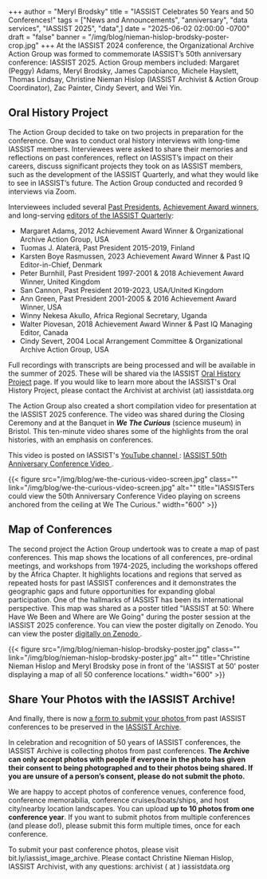 +++
author = "Meryl Brodsky"
title = "IASSIST Celebrates 50 Years and 50 Conferences!"
tags = ["News and Announcements", "anniversary", "data services", "IASSIST 2025", "data",]
date = "2025-06-02 02:00:00 -0700"
draft = "false"
banner = "/img/blog/nieman-hislop-brodsky-poster-crop.jpg"
+++
At the IASSIST 2024 conference, the Organizational Archive Action Group was formed to commemorate IASSIST’s 50th anniversary conference: IASSIST 2025. Action Group members included: Margaret (Peggy) Adams, Meryl Brodsky, James Capobianco, Michele Hayslett, Thomas Lindsay, Christine Nieman Hislop (IASSIST Archivist & Action Group Coordinator), Zac Painter, Cindy Severt, and Wei Yin.  

## Oral History Project

The Action Group decided to take on two projects in preparation for the conference. One was to conduct oral history interviews with long-time IASSIST members. Interviewees were asked to share their memories and reflections on past conferences, reflect on IASSIST’s impact on their careers, discuss significant projects they took on as IASSIST members, such as the development of the IASSIST Quarterly, and what they would like to see in IASSIST’s future. The Action Group conducted and recorded 9 interviews via Zoom.  

Interviewees included several [Past Presidents](/about/officials/#past-presidents), [Achievement Award winners](/about/iassist-achievement-award/), and long-serving [editors of the IASSIST Quarterly](/iq/):

- Margaret Adams, 2012 Achievement Award Winner & Organizational Archive Action Group, USA
- Tuomas J. Alaterä, Past President 2015-2019, Finland
- Karsten Boye Rasmussen, 2023 Achievement Award Winner & Past IQ Editor-in-Chief, Denmark
- Peter Burnhill, Past President 1997-2001 & 2018 Achievement Award Winner, United Kingdom
- San Cannon, Past President 2019-2023, USA/United Kingdom
- Ann Green, Past President 2001-2005 & 2016 Achievement Award Winner, USA
- Winny Nekesa Akullo, Africa Regional Secretary, Uganda
- Walter Piovesan, 2018 Achievement Award Winner & Past IQ Managing Editor, Canada
- Cindy Severt, 2004 Local Arrangement Committee & Organizational Archive Action Group, USA

Full recordings with transcripts are being processed and will be available in the summer of 2025. These will be shared via the IASSIST [Oral History Project](/community/archive/oral-history-project/) page. If you would like to learn more about the IASSIST's Oral History Project, please contact the Archivist at archivist (at) iassistdata.org

The Action Group also created a short compilation video for presentation at the IASSIST 2025 conference. The video was shared during the Closing Ceremony and at the Banquet in ***We The Curious*** (science museum) in Bristol. This ten-minute video shares some of the highlights from the oral histories, with an emphasis on conferences. 

This video is posted on IASSIST's [YouTube channel <span class="fas fa-external-link-alt"></span>](https://www.youtube.com/channel/UC315efmsReDcFbWHpWBmb9g/videos): [IASSIST 50th Anniversary Conference Video <span class="fas fa-external-link-alt"></span>](https://youtu.be/Aca_5OSj8DE).

{{< figure src="/img/blog/we-the-curious-video-screen.jpg" class="" link="/img/blog/we-the-curious-video-screen.jpg" alt="" title="IASSISTers could view the 50th Anniversary Conference Video playing on screens anchored from the ceiling at We The Curious." width="600" >}}

## Map of Conferences

The second project the Action Group undertook was to create a map of past conferences. This map shows the locations of all conferences, pre-ordinal meetings, and workshops from 1974-2025, including the workshops offered by the Africa Chapter. It highlights locations and regions that served as repeated hosts for past IASSIST conferences and it demonstrates the geographic gaps and future opportunities for expanding global participation. One of the hallmarks of IASSIST has been its international perspective. This map was shared as a poster titled "IASSIST at 50: Where Have We Been and Where are We Going" during the poster session at the IASSIST 2025 conference. You can view the poster digitally on Zenodo.
 You can view the poster [digitally on Zenodo <span class="fas fa-external-link-alt"></span>](https://doi.org/10.5281/zenodo.15540492).

{{< figure src="/img/blog/nieman-hislop-brodsky-poster.jpg" class="" link="/img/blog/nieman-hislop-brodsky-poster.jpg" alt="" title="Christine Nieman Hislop and Meryl Brodsky pose in front of the 'IASSIST at 50' poster displaying a map of all 50 conference locations." width="600" >}}

## Share Your Photos with the IASSIST Archive!

And finally, there is now [a form to submit your photos <span class="fas fa-external-link-alt"></span>](http://bit.ly/iassist_image_archive) from past IASSIST conferences to be preserved in the [IASSIST Archive](/community/archive/).

In celebration and recognition of 50 years of IASSIST conferences, the IASSIST Archive is collecting photos from past conferences. **The Archive can only accept photos with people if everyone in the photo has given their consent to being photographed and to their photos being shared. If you are unsure of a person’s consent, please do not submit the photo.** 

We are happy to accept photos of conference venues, conference food, conference memorabilia, conference cruises/boats/ships, and host city/nearby location landscapes. You can upload **up to 10 photos from one conference year**. If you want to submit photos from multiple conferences (and please do!), please submit this form multiple times, once for each conference.

To submit your past conference photos, please visit bit.ly/iassist_image_archive. Please contact Christine Nieman Hislop, IASSIST Archivist, with any questions: archivist ( at ) iassistdata.org


